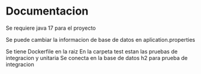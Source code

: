 # Documentacion
Se requiere java 17 para el proyecto

Se puede cambiar la informacion de base de datos en aplication.properties

Se tiene Dockerfile en la raiz
En la carpeta test estan las pruebas de integracion y unitaria
Se conecta en la base de datos h2 para prueba de integracion
